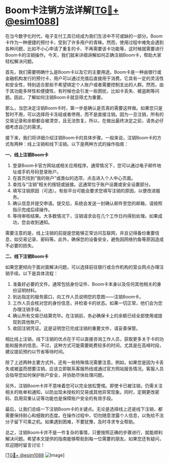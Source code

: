 # Boom卡注销方法详解[[TG💪+ @esim1088](https://t.me/s/esim1088)]

在当今数字化时代，电子支付工具已经成为我们生活中不可或缺的一部分。Boom卡作为一种便捷的预付卡，受到了许多用户的青睐。然而，使用过程中难免会遇到各种问题，比如不小心申请了重复的卡、不再需要该卡功能等，这时候就需要进行Boom卡的注销操作。今天，我们就来详细讲解如何正确注销Boom卡，帮助大家轻松解决问题。

首先，我们需要明确什么是Boom卡以及它的主要用途。Boom卡是一种由银行或金融机构发行的预付卡，用户可以通过充值后直接用于消费。它具有一定的灵活性和安全性，特别适合那些不希望绑定个人账户或者需要控制支出的人群。然而，由于其功能多样性和便捷性，有时候也会引发一些困扰，比如卡丢失、被盗刷等问题。因此，了解如何注销Boom卡就显得尤为重要。

那么，当您决定注销Boom卡时，第一步是确认是否真的需要这样做。如果您只是暂时不用，可以选择将卡冻结或者停用，而不是直接注销。因为一旦注销，所有的交易记录和余额都会被清空，且无法恢复。所以，在做出最终决定之前，请务必仔细考虑自己的需求。

接下来，我们将详细介绍注销Boom卡的具体步骤。一般来说，注销Boom卡的方式有两种：线上注销和线下注销。以下是两种方式的操作指南：

**一、线上注销Boom卡**

1. 登录Boom卡官方网站或相关应用程序。通常情况下，您可以通过电子邮件地址或手机号码登录账户。
2. 在首页找到“我的账户”或类似的选项，点击进入个人中心页面。
3. 查找与“注销”相关的按钮或链接。这通常位于账户设置或安全设置部分。
4. 填写注销原因（可选）。有些平台可能会要求您填写注销的原因，以便改进服务。
5. 确认信息并提交申请。提交后，系统会发送一封确认邮件至您的邮箱，请按照指示完成后续操作。
6. 等待审核结果。大多数情况下，注销请求会在几个工作日内得到处理。如果成功，您会收到通知。

需要注意的是，线上注销的前提是您能够正常访问互联网，并且记得备份重要信息，如交易记录、密码等。此外，确保您的设备安全，避免因网络钓鱼等原因造成不必要的损失。

**二、线下注销Boom卡**

如果您更倾向于面对面解决问题，可以选择前往银行或合作机构的营业网点办理注销手续。以下是具体流程：

1. 准备好必要的文件。通常包括身份证件、Boom卡本身以及任何其他相关的身份证明材料。
2. 到达指定的服务窗口，向工作人员说明您的意图——注销Boom卡。
3. 工作人员会核对您的身份信息，并检查卡的状态。如果一切正常，他们会为您办理注销手续。
4. 确认所有交易已结算完毕。在注销前，务必确保卡上的余额已经全部使用或提现到其他账户。
5. 收回注销凭证。这是证明您已完成注销的重要文件，请妥善保管。

相比线上注销，线下注销的优点在于可以直接咨询工作人员，获取更多关于卡的功能和服务的信息。不过，这种方式可能需要耗费较多的时间，尤其是在高峰时段，建议提前预约以节省等待时间。

除了上述两种主要方式外，还有一些特殊情况需要注意。例如，如果您是因为卡丢失或被盗而想要注销，应该立即联系客服热线或通过官方网站报告情况。客服人员会指导您如何保护账户安全，并协助尽快处理问题。

另外，注销Boom卡并不意味着您可以完全放松警惕。即使卡已被注销，仍需关注相关的账单和通知，以防出现未授权的交易或其他异常现象。同时，定期更改密码、启用双重认证等功能也是保障账户安全的有效手段。

最后，让我们总结一下注销Boom卡的关键点。无论是选择线上还是线下注销，都需要保持耐心和细致的态度。在操作过程中，切勿随意泄露个人信息，以免给不法分子留下可乘之机。如果遇到困难，不要犹豫，及时寻求专业帮助。

总之，注销Boom卡并不是一件复杂的事情，只要按照正确的步骤进行，就能顺利解决问题。希望本文提供的指南能够帮助到每一位需要的朋友。如果您还有疑问，欢迎随时留言讨论！

[[TG💪+ @esim1088](https://t.me/s/esim1088) ![Image](https://i.postimg.cc/4NQfJmqS/Snipaste-2025-05-13-00-14-12.png)]